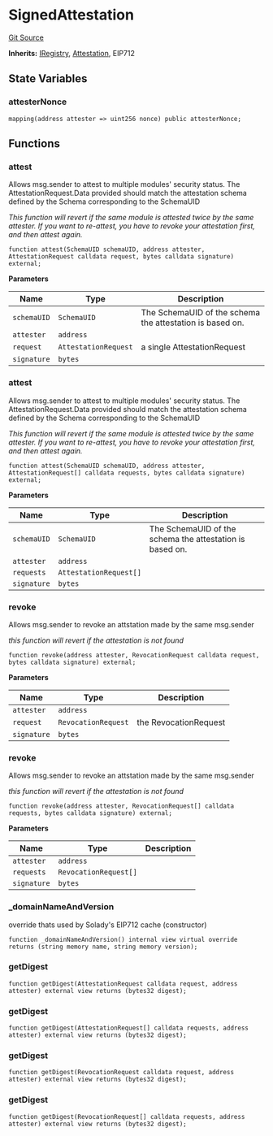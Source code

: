 # SignedAttestation
[Git Source](https://github.com/rhinestonewtf/registry/blob/350cdd9001705a91cd42a82c8ee3e0cd055714e5/src/core/SignedAttestation.sol)

**Inherits:**
[IRegistry](/src/IRegistry.sol/interface.IRegistry.md), [Attestation](/src/core/Attestation.sol/abstract.Attestation.md), EIP712


## State Variables
### attesterNonce

```solidity
mapping(address attester => uint256 nonce) public attesterNonce;
```


## Functions
### attest

Allows msg.sender to attest to multiple modules' security status.
The AttestationRequest.Data provided should match the attestation
schema defined by the Schema corresponding to the SchemaUID

*This function will revert if the same module is attested twice by the same attester.
If you want to re-attest, you have to revoke your attestation first, and then attest again.*


```solidity
function attest(SchemaUID schemaUID, address attester, AttestationRequest calldata request, bytes calldata signature) external;
```
**Parameters**

|Name|Type|Description|
|----|----|-----------|
|`schemaUID`|`SchemaUID`|The SchemaUID of the schema the attestation is based on.|
|`attester`|`address`||
|`request`|`AttestationRequest`|a single AttestationRequest|
|`signature`|`bytes`||


### attest

Allows msg.sender to attest to multiple modules' security status.
The AttestationRequest.Data provided should match the attestation
schema defined by the Schema corresponding to the SchemaUID

*This function will revert if the same module is attested twice by the same attester.
If you want to re-attest, you have to revoke your attestation first, and then attest again.*


```solidity
function attest(SchemaUID schemaUID, address attester, AttestationRequest[] calldata requests, bytes calldata signature) external;
```
**Parameters**

|Name|Type|Description|
|----|----|-----------|
|`schemaUID`|`SchemaUID`|The SchemaUID of the schema the attestation is based on.|
|`attester`|`address`||
|`requests`|`AttestationRequest[]`||
|`signature`|`bytes`||


### revoke

Allows msg.sender to revoke an attstation made by the same msg.sender

*this function will revert if the attestation is not found*


```solidity
function revoke(address attester, RevocationRequest calldata request, bytes calldata signature) external;
```
**Parameters**

|Name|Type|Description|
|----|----|-----------|
|`attester`|`address`||
|`request`|`RevocationRequest`| the RevocationRequest|
|`signature`|`bytes`||


### revoke

Allows msg.sender to revoke an attstation made by the same msg.sender

*this function will revert if the attestation is not found*


```solidity
function revoke(address attester, RevocationRequest[] calldata requests, bytes calldata signature) external;
```
**Parameters**

|Name|Type|Description|
|----|----|-----------|
|`attester`|`address`||
|`requests`|`RevocationRequest[]`||
|`signature`|`bytes`||


### _domainNameAndVersion

override thats used by Solady's EIP712 cache (constructor)


```solidity
function _domainNameAndVersion() internal view virtual override returns (string memory name, string memory version);
```

### getDigest


```solidity
function getDigest(AttestationRequest calldata request, address attester) external view returns (bytes32 digest);
```

### getDigest


```solidity
function getDigest(AttestationRequest[] calldata requests, address attester) external view returns (bytes32 digest);
```

### getDigest


```solidity
function getDigest(RevocationRequest calldata request, address attester) external view returns (bytes32 digest);
```

### getDigest


```solidity
function getDigest(RevocationRequest[] calldata requests, address attester) external view returns (bytes32 digest);
```

